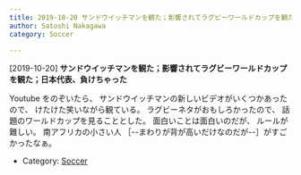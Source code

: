 ```yaml
---
title: 2019-10-20 サンドウイッチマンを観た；影響されてラグビーワールドカップを観た；日本代表、負けちゃった
author: Satoshi Nakagawa
category: Soccer

---
```


[2019-10-20] **サンドウイッチマンを観た；影響されてラグビーワールドカップを観た；日本代表、負けちゃった** 

 Youtube をのぞいたら、
サンドウイッチマンの新しいビデオがいくつかあったので、
けたけた笑いながら観ている。
ラグビーネタがおもしろかったので、
話題のワールドカップを見ることとした。
面白いことは面白いのだが、
ルールが難しい。
南アフリカの小さい人
［--まわりが背が高いだけなのだが--］がすごかったなぁ。

- Category: [Soccer](https://merapano.github.io/categories.html#Soccer)

